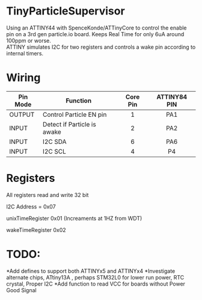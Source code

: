 # TinyParticleSupervisor
Using an ATTINY44 with SpenceKonde/ATTinyCore to control the enable pin on a 3rd gen particle.io board.
Keeps Real Time for only 6uA around 100ppm or worse.  
ATTINY simulates I2C for two registers and controls a wake pin according to internal timers. 


# Wiring
| Pin Mode      | Function                    | Core Pin | ATTINY84 PIN  |
| ------------- | -------------               | :--------: | :------------: |
| OUTPUT        | Control Particle EN pin     |    1     | PA1           |
| INPUT         | Detect if Particle is awake |    2     | PA2           |
| INPUT         | I2C SDA                     |    6     | PA6           |
| INPUT         | I2C SCL                     |    4     | P4           |

# Registers
All registers read and write 32 bit

I2C Address = 0x07

unixTimeRegister 0x01 (Increaments at 1HZ from WDT)

wakeTimeRegister 0x02

# TODO:
*Add defines to support both ATTINYx5 and ATTINYx4
*Investigate alternate chips, ATtiny13A , perhaps STM32L0 for lower run power, RTC crystal, Proper I2C
*Add function to read VCC for boards without Power Good Signal